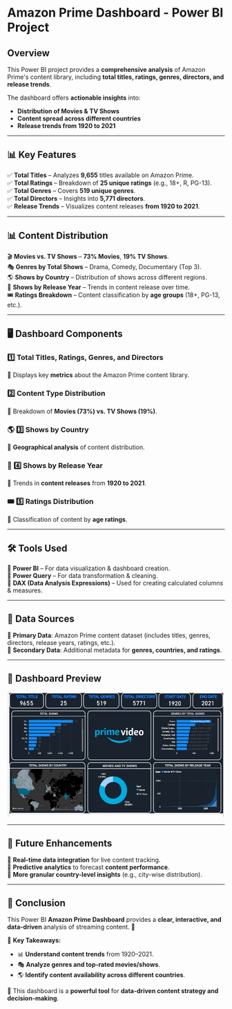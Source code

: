  # Amazon Prime Dashboard - Power BI Project  

##  Overview  
This Power BI project provides a **comprehensive analysis** of Amazon Prime's content library, including **total titles, ratings, genres, directors, and release trends**.  

The dashboard offers **actionable insights** into:  
- **Distribution of Movies & TV Shows**  
- **Content spread across different countries**  
- **Release trends from 1920 to 2021**  

---

## 📊 Key Features  
✅ **Total Titles** – Analyzes **9,655** titles available on Amazon Prime.  
✅ **Total Ratings** – Breakdown of **25 unique ratings** (e.g., 18+, R, PG-13).  
✅ **Total Genres** – Covers **519 unique genres**.  
✅ **Total Directors** – Insights into **5,771 directors**.  
✅ **Release Trends** – Visualizes content releases **from 1920 to 2021**.  

---

## 📊 Content Distribution  
🎬 **Movies vs. TV Shows** – **73% Movies**, **19% TV Shows**.  
🎭 **Genres by Total Shows** – Drama, Comedy, Documentary (Top 3).  
🌎 **Shows by Country** – Distribution of shows across different regions.  
📅 **Shows by Release Year** – Trends in content release over time.  
🎟 **Ratings Breakdown** – Content classification by **age groups** (18+, PG-13, etc.).  

---

## 🖥️ Dashboard Components  
###  **1️⃣ Total Titles, Ratings, Genres, and Directors**  
📌 Displays key **metrics** about the Amazon Prime content library.  

###  **2️⃣ Content Type Distribution**  
📌 Breakdown of **Movies (73%) vs. TV Shows (19%)**.  

### 🌎 **3️⃣ Shows by Country**  
📌 **Geographical analysis** of content distribution.  

### 📅 **4️⃣ Shows by Release Year**  
📌 Trends in **content releases** from **1920 to 2021**.  

### 🎟 **5️⃣ Ratings Distribution**  
📌 Classification of content by **age ratings**.  

---

## 🛠 Tools Used  
🔹 **Power BI** – For data visualization & dashboard creation.  
🔹 **Power Query** – For data transformation & cleaning.  
🔹 **DAX (Data Analysis Expressions)** – Used for creating calculated columns & measures.  

---

## 📂 Data Sources  
📌 **Primary Data**: Amazon Prime content dataset (includes titles, genres, directors, release years, ratings, etc.).  
📌 **Secondary Data**: Additional metadata for **genres, countries, and ratings**.  

---

## 📸 Dashboard Preview  
![Dashboard Png](https://github.com/Khushali77-MD/Amazon_Prime_dashboard/blob/main/AMAZON_PRIME_DASHBOARD.png)  

---

## 🚀 Future Enhancements  
🔹 **Real-time data integration** for live content tracking.  
🔹 **Predictive analytics** to forecast **content performance**.  
🔹 **More granular country-level insights** (e.g., city-wise distribution).  

---

## 📢 Conclusion  
This Power BI **Amazon Prime Dashboard** provides a **clear, interactive, and data-driven** analysis of streaming content. 🚀  

📅 **Key Takeaways:**  
- 📊 **Understand content trends** from 1920–2021.  
- 🎭 **Analyze genres and top-rated movies/shows**.  
- 🌎 **Identify content availability across different countries**.  

📌 This dashboard is a **powerful tool** for **data-driven content strategy and decision-making**.  



